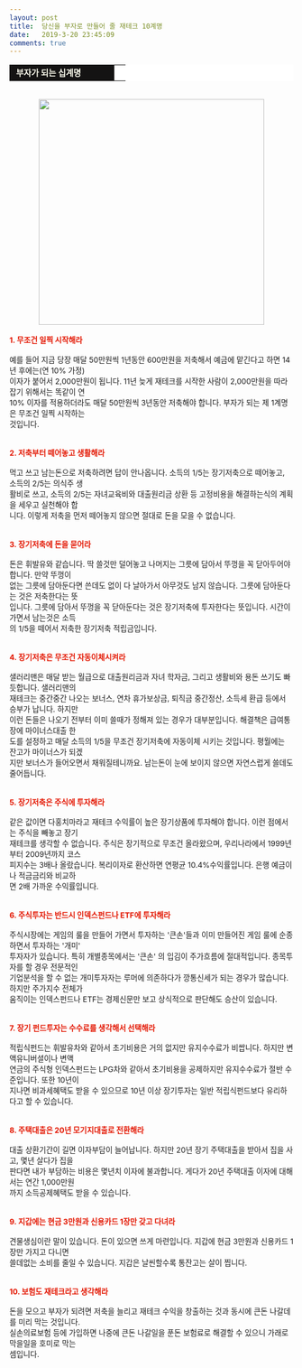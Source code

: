 ```yaml
---
layout: post
title:  당신을 부자로 만들어 줄 재테크 10계명
date:   2019-3-20 23:45:09
comments: true
---
```





<div><table width="99%" bgcolor="#ffffff" cellspacing="1" cellpadding="2"><tbody><tr><td width="170" bgcolor="#141313" style-="border-bottom:#141313 1px solid; border-left:#141313 1px solid; border-top:#141313 1px solid; &#13;&#10;border-right:#141313 1px solid"><span style="color: rgb(0, 0, 0); font-family: 맑은 고딕, dotum, verdana; font-size: 11pt;"><strong><span syle="font-size:11pt"><font color="#fffff0">&nbsp;부자가 되는 십계명</font></span></strong></span></td><td style="border-width: 0px 0px 1px; border-style: solid; border-color: rgb(255, 255, 255) rgb(255, 255, 255) rgb(20, 19, 19);"><span style="font-size: 11pt;"><font color="#000000">&nbsp;</font></span></td></tr></tbody></table></div><div><span style="font-size: 10pt;">﻿<br></span><div class="imageblock center" style="text-align: center; clear: both;"><span data-url="https://t1.daumcdn.net/cfile/tistory/2058F53B4D0F171627?download" data-lightbox="lightbox"><img width="400" height="266" style="height: auto; cursor: pointer; max-width: 100%;" alt="" src="https://t1.daumcdn.net/cfile/tistory/2058F53B4D0F171627" filename="cfile10.uf@2058F53B4D0F1716271FD6.jpg" filemime=""></span></div><br><span style="font-size: 10pt;"><strong><font color="#e31600">﻿1. 무조건 일찍 시작해라</font></strong><br><br>예를 들어 지금 당장 매달 50만원씩 1년동안 600만원을 저축해서 예금에 맡긴다고 하면 14년 후에는(연 10% 가정)<br>이자가 붙어서 2,000만원이 됩니다. 11년 늦게 재테크를 시작한 사람이 2,000만원을 따라잡기 위해서는 똑같이 연<br>10% 이자를 적용하더라도 매달 50만원씩 3년동안 저축해야 합니다. 부자가 되는 제 1계명은 무조건 일찍 시작하는 <br> 것입니다.<br><br><br></span></div><div><span style="font-size: 10pt;"><strong><font color="#e31600">2. 저축부터 떼어놓고 생활해라</font></strong><br><br>먹고 쓰고 남는돈으로 저축하려면 답이 안나옵니다. 소득의 1/5는 장기저축으로 떼어놓고, 소득의 2/5는 의식주 생<br> 활비로 쓰고, 소득의 2/5는 자녀교육비와 대출원리금 상환 등 고정비용을 해결하는식의 계획을 세우고 실천해야 합<br> 니다. 이렇게 저축을 먼저 떼어놓지 않으면 절대로 돈을 모을 수 없습니다.<br><br><br></span></div><div><span style="font-size: 10pt;"><strong><font color="#e31600">3. 장기저축에 돈을 묻어라</font></strong><br><br>돈은 휘발유와 같습니다. 딱 쓸것만 덜어놓고 나머지는 그릇에 담아서 뚜껑을 꼭 닫아두어야 합니다. 만약 뚜껑이 <br> 없는 그릇에 담아둔다면 쓴데도 없이 다 날아가서 아무것도 남지 않습니다. 그릇에 담아둔다는 것은 저축한다는 뜻<br> 입니다. 그릇에 담아서 뚜껑을 꼭 닫아둔다는 것은 장기저축에 투자한다는 뜻입니다. 시간이 가면서 남는것은 소득<br> 의 1/5을 떼어서 저축한 장기저축 적립금입니다.<br><br><br></span></div><div><span style="font-size: 10pt;"><strong><font color="#e31600">4. 장기저축은 무조건 자동이체시켜라<br></font></strong><br> 샐러리맨은 매달 받는 월급으로 대출원리금과 자녀 학자금, 그리고 생활비와 용돈 쓰기도 빠듯합니다. 샐러리맨의 <br> 재테크는 중간중간 나오는 보너스, 연차 휴가보상금, 퇴직금 중간정산, 소득세 환급 등에서 승부가 납니다. 하지만 <br> 이런 돈들은 나오기 전부터 이미 쓸때가 정해져 있는 경우가 대부분입니다. 해결책은 급여통장에 마이너스대출 한<br> 도를 설정하고 매달 소득의 1/5을 무조건 장기저축에 자동이체 시키는 것입니다. 평월에는 잔고가 마이너스가 되겠<br> 지만 보너스가 들어오면서 채워질테니까요. 남는돈이 눈에 보이지 않으면 자연스럽게 쓸데도 줄어듭니다.<br><br><br></span></div><div><span style="font-size: 10pt;"><strong><font color="#e31600">5. 장기저축은 주식에 투자해라</font></strong><br><br>같은 값이면 다홍치마라고 재테크 수익률이 높은 장기상품에 투자해야 합니다. 이런 점에서는 주식을 빼놓고 장기 <br> 재테크를 생각할 수 없습니다. 주식은 장기적으로 무조건 올라왔으며, 우리나라에서 1999년부터 2009년까지 코스<br> 피지수는 3배나 올랐습니다. 복리이자로 환산하면 연평균 10.4%수익률입니다. 은행 예금이나 적금금리와 비교하<br> 면 2배 가까운 수익률입니다.<br><br><br></span></div><div><span style="font-size: 10pt;"><strong><font color="#e31600">6. 주식투자는 반드시 인덱스펀드나 ETF에 투자해라<br></font></strong><br> 주식시장에는 게임의 룰을 만들어 가면서 투자하는 '큰손'들과 이미 만들어진 게임 룰에 순종하면서 투자하는 '개미'<br>투자자가 있습니다. 특히 개별종목에서는 '큰손' 의 입김이 주가흐름에 절대적입니다. 종목투자를 할 경우 전문적인 <br> 기업분석을 할 수 없는 개미투자자는 루머에 의존하다가 깡통신세가 되는 경우가 많습니다. 하지만 주가지수 전체가 <br> 움직이는 인덱스펀드나 ETF는 경제신문만 보고 상식적으로 판단해도 승산이 있습니다.<br><br><br></span></div><div><span style="font-size: 10pt;"><strong><font color="#e31600">7. 장기 펀드투자는 수수료를 생각해서 선택해라<br></font></strong><br> 적립식펀드는 휘발유차와 같아서 초기비용은 거의 없지만 유지수수료가 비쌉니다. 하지만 변액유니버셜이나 변액<br> 연금의 주식형 인덱스펀드는 LPG차와 같아서 초기비용을 공제하지만 유지수수료가 절반 수준입니다. 또한 10년이 <br> 지나면 비과세혜택도 받을 수 있으므로 10년 이상 장기투자는 일반 적립식펀드보다 유리하다고 할 수 있습니다.<br><br><br></span></div><div><span style="font-size: 10pt;"><strong><font color="#e31600">8. 주택대출은 20년 모기지대출로 전환해라</font></strong><br><br>대출 상환기간이 길면 이자부담이 늘어납니다. 하지만 20년 장기 주택대출을 받아서 집을 사고, 몇년 살다가 집을 <br> 판다면 내가 부담하는 비용은 몇년치 이자에 불과합니다. 게다가 20년 주택대출 이자에 대해서는 연간 1,000만원<br> 까지 소득공제혜택도 받을 수 있습니다.<br><br><br></span></div><div><span style="font-size: 10pt;"><strong><font color="#e31600">9. 지갑에는 현금 3만원과 신용카드 1장만 갖고 다녀라</font></strong><br><br>견물생심이란 말이 있습니다. 돈이 있으면 쓰게 마련입니다. 지갑에 현금 3만원과 신용카드 1장만 가지고 다니면 <br> 쓸데없는 소비를 줄일 수 있습니다. 지갑은 날씬할수록 통잔고는 살이 찝니다.<br><br><br></span></div><div><span style="font-size: 10pt;"><strong><font color="#e31600">10. 보험도 재테크라고 생각해라</font></strong><br><br>돈을 모으고 부자가 되려면 저축을 늘리고 재테크 수익을 창출하는 것과 동시에 큰돈 나갈데를 미리 막는 것입니다.<br>실손의료보험 등에 가입하면 나중에 큰돈 나갈일을 푼돈 보험료로 해결할 수 있으니 가래로 막을일을 호미로 막는 <br> 셈입니다.</span><br></div>